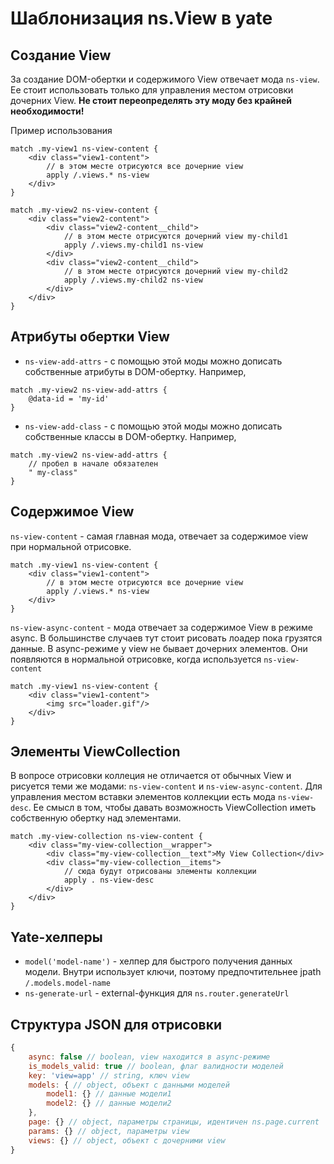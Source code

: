 # Шаблонизация ns.View в yate

## Создание View
За создание DOM-обертки и содержимого View  отвечает мода `ns-view`. Ее стоит использовать только для управления местом отрисовки дочерних View.
**Не стоит переопределять эту моду без крайней необходимости!**

Пример использования
```
match .my-view1 ns-view-content {
    <div class="view1-content">
        // в этом месте отрисуются все дочерние view
        apply /.views.* ns-view
    </div>
}

match .my-view2 ns-view-content {
    <div class="view2-content">
        <div class="view2-content__child">
            // в этом месте отрисуются дочерний view my-child1
            apply /.views.my-child1 ns-view
        </div>
        <div class="view2-content__child">
            // в этом месте отрисуются дочерний view my-child2
            apply /.views.my-child2 ns-view
        </div>
    </div>
}
```

## Атрибуты обертки View

* `ns-view-add-attrs` - с помощью этой моды можно дописать собственные атрибуты в DOM-обертку. Например,

```
match .my-view2 ns-view-add-attrs {
    @data-id = 'my-id'
}

```
* `ns-view-add-class` - с помощью этой моды можно дописать собственные классы в DOM-обертку. Например,

```
match .my-view2 ns-view-add-attrs {
    // пробел в начале обязателен
    " my-class"
}
```

## Содержимое View

`ns-view-content` - самая главная мода, отвечает за содержимое view при нормальной отрисовке.

```
match .my-view1 ns-view-content {
    <div class="view1-content">
        // в этом месте отрисуются все дочерние view
        apply /.views.* ns-view
    </div>
}
```

`ns-view-async-content` - мода отвечает за содержимое View в режиме async.
В большинстве случаев тут стоит рисовать лоадер пока грузятся данные.
В async-режиме у view не бывает дочерних элементов. Они появляются в нормальной отрисовке, когда используется `ns-view-content`

```
match .my-view1 ns-view-content {
    <div class="view1-content">
        <img src="loader.gif"/>
    </div>
}
```

## Элементы ViewСollection

В вопросе отрисовки коллеция не отличается от обычных View и рисуется теми же модами: `ns-view-content` и `ns-view-async-content`.
Для управления местом вставки элементов коллекции есть мода `ns-view-desc`.
Ее смысл в том, чтобы давать возможность ViewСollection иметь собственную обертку над элементами.

```
match .my-view-collection ns-view-content {
    <div class="my-view-collection__wrapper">
        <div class="my-view-collection__text">My View Collection</div>
        <div class="my-view-collection__items">
            // сюда будут отрисованы элементы коллекции
            apply . ns-view-desc
        </div>
    </div>
}
```

## Yate-хелперы

* `model('model-name')` - хелпер для быстрого получения данных модели. Внутри использует ключи, поэтому предпочтительнее jpath `/.models.model-name`
* `ns-generate-url` - external-функция для `ns.router.generateUrl`

## Структура JSON для отрисовки

```js
{
    async: false // boolean, view находится в async-режиме
    is_models_valid: true // boolean, флаг валидности моделей
    key: 'view=app' // string, ключ view
    models: { // object, объект с данными моделей
        model1: {} // данные модели1
        model2: {} // данные модели2
    },
    page: {} // object, параметры страницы, идентичен ns.page.current
    params: {} // object, параметры view
    views: {} // object, объект c дочерними view
}
```

